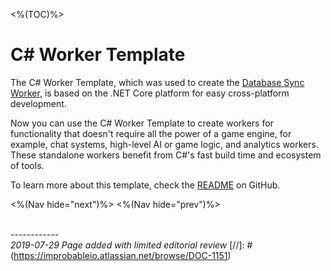 <%(TOC)%>

# C# Worker Template

The C# Worker Template, which was used to create the [Database Sync Worker]({{urlRoot}}/content/worker-integrations/database-sync-worker), is based on the .NET Core platform for easy cross-platform development.

Now you can use the C# Worker Template to create workers for functionality that doesn't require all the power of a game engine, for example, chat systems, high-level AI or game logic, and analytics workers. These standalone workers benefit from C#'s fast build time and ecosystem of tools.

To learn more about this template, check the [README](https://github.com/spatialos/csharp-worker-template) on GitHub.

<%(Nav hide="next")%>
<%(Nav hide="prev")%>

<br/>------------<br/>
_2019-07-29 Page added with limited editorial review_
[//]: # (https://improbableio.atlassian.net/browse/DOC-1151)